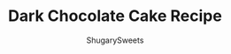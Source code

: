 ---
layout: ../../layouts/MarkdownPostLayout.astro
title: Dark Chocolate Cake Recipe
author: ShugarySweets
pubDate: 2019-01-15
description: "Looking for a tried and true chocolate cake recipe? This dark chocolate cake is rich and moist and the perfect, from scratch recipe you want! Topped with a smooth and creamy vanilla frosting and your sweet tooth will be satisfied!"
image_url: https://www.shugarysweets.com/wp-content/uploads/2013/07/dark-chocolate-cake-facebook.jpg
tags: ["Cake","American"]
calories: 523
protein: 4
carbohydrates: 74
fats: 25
fiber: 2
ingredients: ["1/2 cup unsalted butter, softened","1 1/2 cups granulated sugar","2 large eggs","1 1/2 cups all-purpose flour","1/2 cup unsweetened dark chocolate cocoa powder","1/2 teaspoon kosher salt","1 teaspoon baking soda","1/2 teaspoon baking powder","1/2 cup strong brewed coffee, cooled","1/2 cup milk","1 cup unsalted butter, softened","4 1/2 cup powdered sugar","2 teaspoons pure vanilla extract","3 Tablespoons milk","1 1/2 cup mini semi sweet chocolate morsels"]
serves: 16
time: "55 minutes"
prepTime: "30 minutes"
instructions: ["In a bowl, mix flour, cocoa, salt, baking soda and baking powder. Set aside.","In a measuring cup, mix together cooled coffee and milk. Set aside.","In an electric mixer bowl, beat butter and sugar for 5 minutes, until smooth. Beat in eggs one at a time. Slowly add in dry ingredients alternating with the coffee/milk mixture (about 3 additions of each).","Pour cake batter into two prepared pans (2-9inch round cake pans, lined with parchment paper and greased and floured). Bake in a 350 degree oven for about 25 minutes. Remove and allow to cool about 10 minutes before removing from pans. Cool completely on a wire rack before frosting.","For the frosting, beat butter for 3-4 minutes until pale in color. Add powdered sugar, vanilla, and milk. Beat an additional 3-4 minutes until fluffy and smooth!","To assemble cake, lay one layer of cake on a cake plate. Spoon 1/4 of frosting onto top of cake, spreading evenly. Top with about 1/2 cup of mini morsels. Add second layer of cake. Spread a layer of frosting around the sides of the cake and the top, very thin. This is your crumb coat. Allow to set about 15 minutes (or refrigerate). Apply final layer of frosting, spreading evenly and using a straight edge spatula to smooth. Using your hands in a cupped fashion, press mini chips around sides. Continue until all sides are done.","Slice and enjoy!"]
nutrition: ["523 calories","74 grams carbohydrates","70 milligrams cholesterol","25 grams fat","2 grams fiber","4 grams protein","15 grams saturated fat","188 milligrams sodium","61 grams sugar","0 grams trans fat","9 grams unsaturated fat"]
---